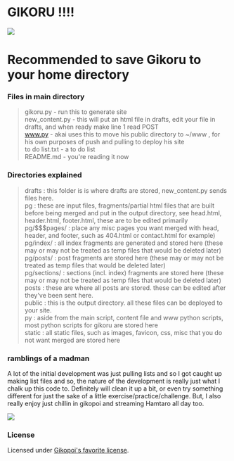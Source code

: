 # GIKORU !!!!
![](https://booru.gikopoi.com/_images/1675480a36b6a1c8cbb815a1fa9fd93b/184%20-%20gikoru.png)

# Recommended to save Gikoru to your home directory

### Files in main directory
>gikoru.py - run this to generate site\
>new_content.py - this will put an html file in drafts, edit your file in drafts, and when ready make line 1 read POST\
>www.py - akai uses this to move his public directory to ~/www , for his own purposes of push and pulling to deploy his site\
>to do list.txt - a to do list\
>README.md - you're reading it now

### Directories explained

>drafts : this folder is is where drafts are stored, new_content.py sends files here.\
>pg : these are input files, fragments/partial html files that are built before being merged and put in the output directory, see head.html, header.html, footer.html, these are to be edited primarily\
>pg/$$$pages/ : place any misc pages you want merged with head, header, and footer, such as 404.html or contact.html for example)\
>pg/index/ : all index fragments are generated and stored here (these may or may not be treated as temp files that would be deleted later)\
>pg/posts/ : post fragments are stored here (these may or may not be treated as temp files that would be deleted later)\
>pg/sections/ : sections (incl. index) fragments are stored here (these may or may not be treated as temp files that would be deleted later)\
>posts : these are where all posts are stored. these can be edited after they've been sent here.\
>public : this is the output directory. all these files can be deployed to your site.\
>py : aside from the main script, content file and www python scripts, most python scripts for gikoru are stored here\
static : all static files, such as images, favicon, css, misc that you do not want merged are stored here

### ramblings of a madman

A lot of the initial development was just pulling lists and so I got caught up making list files and so, the nature of the development is really just what I chalk up this code to. Definitely will clean it up a bit, or even try something different for just the sake of a little exercise/practice/challenge.
But, I also really enjoy just chillin in gikopoi and streaming Hamtaro all day too.

![](https://booru.gikopoi.com/_images/467a753d771eeb26b5a1014e05d0ee60/185%20-%20akai%20coffee%20lazy%20moon.png)

### License

Licensed under [Gikopoi's favorite license](https://github.com/153/goatse-license).
